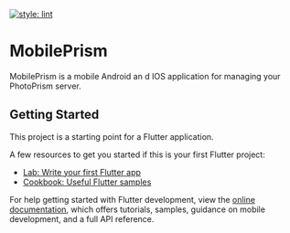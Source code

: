 [![style: lint](https://img.shields.io/badge/style-lint-4BC0F5.svg)](https://pub.dev/packages/lint)

# MobilePrism

MobilePrism is a mobile Android an d IOS application for managing your PhotoPrism server.

## Getting Started

This project is a starting point for a Flutter application.

A few resources to get you started if this is your first Flutter project:

- [Lab: Write your first Flutter app](https://docs.flutter.dev/get-started/codelab)
- [Cookbook: Useful Flutter samples](https://docs.flutter.dev/cookbook)

For help getting started with Flutter development, view the
[online documentation](https://docs.flutter.dev/), which offers tutorials,
samples, guidance on mobile development, and a full API reference.

